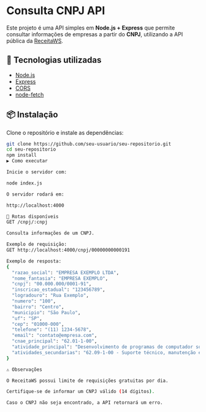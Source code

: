 # Consulta CNPJ API

Este projeto é uma API simples em **Node.js + Express** que permite consultar informações de empresas a partir do **CNPJ**, utilizando a API pública da [ReceitaWS](https://www.receitaws.com.br/).

## 🚀 Tecnologias utilizadas
- [Node.js](https://nodejs.org/)
- [Express](https://expressjs.com/)
- [CORS](https://www.npmjs.com/package/cors)
- [node-fetch](https://www.npmjs.com/package/node-fetch)

## 📦 Instalação

Clone o repositório e instale as dependências:

```bash
git clone https://github.com/seu-usuario/seu-repositorio.git
cd seu-repositorio
npm install
▶️ Como executar

Inicie o servidor com:

node index.js

O servidor rodará em:

http://localhost:4000

🔎 Rotas disponíveis
GET /cnpj/:cnpj

Consulta informações de um CNPJ.

Exemplo de requisição:
GET http://localhost:4000/cnpj/00000000000191

Exemplo de resposta:
{
  "razao_social": "EMPRESA EXEMPLO LTDA",
  "nome_fantasia": "EMPRESA EXEMPLO",
  "cnpj": "00.000.000/0001-91",
  "inscricao_estadual": "123456789",
  "logradouro": "Rua Exemplo",
  "numero": "100",
  "bairro": "Centro",
  "municipio": "São Paulo",
  "uf": "SP",
  "cep": "01000-000",
  "telefone": "(11) 1234-5678",
  "email": "contato@empresa.com",
  "cnae_principal": "62.01-1-00",
  "atividade_principal": "Desenvolvimento de programas de computador sob encomenda",
  "atividades_secundarias": "62.09-1-00 - Suporte técnico, manutenção e outros serviços em TI"
}

⚠️ Observações

O ReceitaWS possui limite de requisições gratuitas por dia.

Certifique-se de informar um CNPJ válido (14 dígitos).

Caso o CNPJ não seja encontrado, a API retornará um erro.
